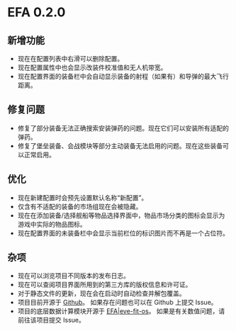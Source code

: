 # EFA 0.2.0

## 新增功能

- 现在在配置列表中右滑可以删除配置。
- 现在配置属性中也会显示改装件校准值和无人机带宽。
- 现在配置界面的装备栏中会自动显示装备的射程（如果有）和导弹的最大飞行距离。

## 修复问题

- 修复了部分装备无法正确搜索安装弹药的问题。现在它们可以安装所有适配的弹药。
- 修复了堡垒装备、会战模块等部分主动装备无法启用的问题。现在这些装备可以正常启用。

## 优化

- 现在新建配置时会预先设置默认名称“新配置”。
- 仅含有不适配的装备的市场组现在会被隐藏。
- 现在在添加装备/选择舰船等物品选择界面中，物品市场分类的图标会显示为游戏中实际的物品图标。
- 现在配置界面的未装备栏中会显示当前栏位的标识图片而不再是一个占位符。

## 杂项

- 现在可以浏览项目不同版本的发布日志。
- 现在可以查阅项目界面所用到的第三方库的版权信息和许可证。
- 对于静态文件的更新，现在会在启动时自动检查并解包覆盖。
- 项目目前开源于 [Github](https://github.com/Embers-of-the-Fire/eve-fit-assistant)。
  如果存在问题也可以在 Github 上提交 Issue。
- 项目的底层数据计算模块开源于 [EFA|eve-fit-os](https://github.com/Embers-of-the-Fire/eve-fit-os)。
  如果是有关数值问题，请前往该项目提交 Issue。
